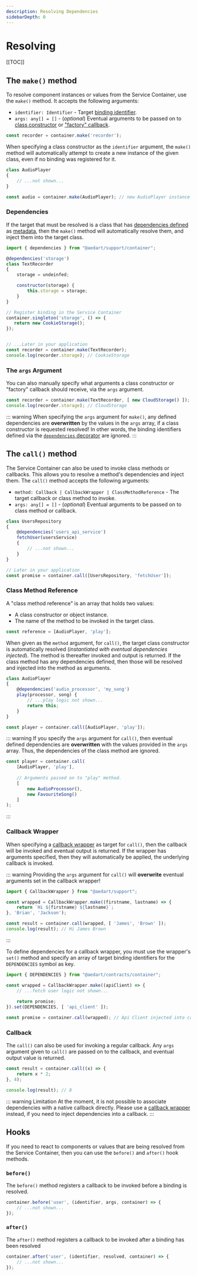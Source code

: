 ```yaml
---
description: Resolving Dependencies
sidebarDepth: 0
---
```


# Resolving

[[TOC]]

## The `make()` method

To resolve component instances or values from the Service Container, use the `make()` method.
It accepts the following arguments:

* `identifier: Identifier` - Target [binding identifier](./bindings.md#identifiers).
* `args: any[] = []` - (_optional_) Eventual arguments to be passed on to [class constructor](./bindings.md#constructors) or ["factory" callback](./bindings.md#factory-callbacks).

```js
const recorder = container.make('recorder');
```

When specifying a class constructor as the `identifier` argument, the `make()` method will automatically attempt to
create a new instance of the given class, even if no binding was registered for it.

```js
class AudioPlayer
{
    // ...not shown...
}

const audio = container.make(AudioPlayer); // new AudioPlayer instance
```

### Dependencies

If the target that must be resolved is a class that has [dependencies defined](./dependencies.md) as [metadata](../support/meta),
then the `make()` method will automatically resolve them, and inject them into the target class.

```js
import { dependencies } from "@aedart/support/container";

@dependencies('storage')
class TextRecorder
{
    storage = undeinfed;

    constructor(storage) {
        this.storage = storage;
    }
}

// Register binding in the Service Container
container.singleton('storage', () => {
   return new CookieStorage(); 
});


// ...Later in your application
const recorder = container.make(TextRecorder);
console.log(recorder.storage); // CookieStorage
```

### The `args` Argument

You can also manually specify what arguments a class constructor or "factory" callback should receive, via the `args` argument.

```js
const recorder = container.make(TextRecorder, [ new CloudStorage() ]);
console.log(recorder.storage); // CloudStorage
```

::: warning
When specifying the `args` argument for `make()`, any defined dependencies are **overwritten** by the values
in the `args` array, if a class constructor is requested resolved!
In other words, the binding identifiers defined via the [`dependencies` decorator](./dependencies.md) are ignored.
:::

## The `call()` method

The Service Container can also be used to invoke class methods or callbacks. This allows you to resolve a method's dependencies
and inject them.
The `call()` method accepts the following arguments:

* `method: Callback | CallbackWrapper | ClassMethodReference` - The target callback or class method to invoke.
* `args: any[] = []` - (_optional_) Eventual arguments to be passed on to class method or callback.

```js
class UsersRepository
{
    @dependencies('users_api_service')
    fetchUser(usersService)
    {
        // ...not shown...
    }
}

// Later in your application
const promise = container.call([UsersRepository, 'fetchUser']);
```

### Class Method Reference

A "class method reference" is an array that holds two values:

* A class constructor or object instance.
* The name of the method to be invoked in the target class.

```js
const reference = [AudioPlayer, 'play'];
```

When given as the `method` argument, for `call()`, the target class constructor is automatically resolved (_instantiated with eventual dependencies injected_).
The method is thereafter invoked and output is returned.
If the class method has any dependencies defined, then those will be resolved and injected into the method as arguments.

```js
class AudioPlayer
{
    @dependencies('audio_processor', 'my_song')
    play(processor, song) {
        // ...play logic not shown...
        return this;
    }
}

const player = container.call([AudioPlayer, 'play']);
```

::: warning
If you specify the `args` argument for `call()`, then eventual defined dependencies are **overwritten** with the values
provided in the `args` array. Thus, the dependencies of the class method are ignored.

```js
const player = container.call(
    [AudioPlayer, 'play'],
    
    // Arguments passed on to "play" method.
    [
        new AudioProcessor(),
        new FavouriteSong()
    ]
);
```
:::

### Callback Wrapper

When specifying a [callback wrapper](../support/CallbackWrapper.md) as target for `call()`, then the callback will be
invoked and eventual output is returned. If the wrapper has arguments specified, then they will automatically be applied,
the underlying callback is invoked.

::: warning
Providing the `args` argument for `call()` will **overwrite** eventual arguments set in the callback wrapper!

```js
import { CallbackWrapper } from "@aedart/support";

const wrapped = CallbackWrapper.make((firstname, lastname) => {
    return `Hi ${firstname} ${lastname}`;
}, 'Brian', 'Jackson');

const result = container.call(wrapped, [ 'James', 'Brown' ]);
console.log(result); // Hi James Brown
```
:::

To define dependencies for a callback wrapper, you must use the wrapper's `set()` method and specify an array of target
binding identifiers for the `DEPENDENCIES` symbol as key. 

```js
import { DEPENDENCIES } from "@aedart/contracts/container";

const wrapped = CallbackWrapper.make((apiClient) => {
    // ...fetch user logic not shown...
    
    return promise;
}).set(DEPENDENCIES, [ 'api_client' ]);

const promise = container.call(wrapped); // Api Client injected into callback...
```

### Callback

The `call()` can also be used for invoking a regular callback. Any `args` argument given to `call()` are passed on to
the callback, and eventual output value is returned.

```js
const result = container.call((x) => {
    return x * 2;
}, 4);

console.log(result); // 8
```

::: warning Limitation
At the moment, it is not possible to associate dependencies with a native callback directly.
Please use a [callback wrapper](#callback-wrapper) instead, if you need to inject dependencies into a callback.
:::

## Hooks

If you need to react to components or values that are being resolved from the Service Container, then you can use the
`before()` and `after()` hook methods.

### `before()`

The `before()` method registers a callback to be invoked before a binding is resolved.

```js
container.before('user', (identifier, args, container) => {
    // ...not shown...
});
```

### `after()`

The `after()` method registers a callback to be invoked after a binding has been resolved

```js
container.after('user', (identifier, resolved, container) => {
    // ...not shown...
});
```